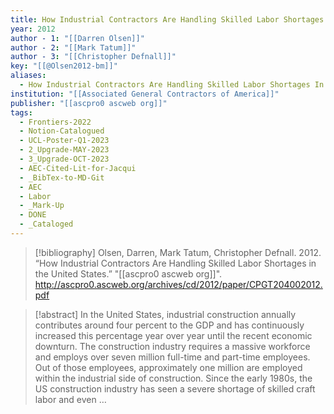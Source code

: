 ```yaml
---
title: How Industrial Contractors Are Handling Skilled Labor Shortages in the United States
year: 2012
author - 1: "[[Darren Olsen]]"
author - 2: "[[Mark Tatum]]"
author - 3: "[[Christopher Defnall]]"
key: "[[@Olsen2012-bm]]"
aliases:
  - How Industrial Contractors Are Handling Skilled Labor Shortages In The United States
institution: "[[Associated General Contractors of America]]"
publisher: "[[ascpro0 ascweb org]]"
tags:
  - Frontiers-2022
  - Notion-Catalogued
  - UCL-Poster-Q1-2023
  - 2_Upgrade-MAY-2023
  - 3_Upgrade-OCT-2023
  - AEC-Cited-Lit-for-Jacqui
  - _BibTex-to-MD-Git
  - AEC
  - Labor
  - _Mark-Up
  - DONE
  - _Cataloged
---
```


> [!bibliography]
> Olsen, Darren, Mark Tatum, Christopher Defnall. 2012. “How Industrial Contractors Are Handling Skilled Labor Shortages in the United States.” "[[ascpro0 ascweb org]]". http://ascpro0.ascweb.org/archives/cd/2012/paper/CPGT204002012.pdf

> [!abstract]
> In the United States, industrial construction annually contributes around four percent to the GDP and has continuously increased this percentage year over year until the recent economic downturn. The construction industry requires a massive workforce and employs over seven million full-time and part-time employees. Out of those employees, approximately one million are employed within the industrial side of construction. Since the early 1980s, the US construction industry has seen a severe shortage of skilled craft labor and even …